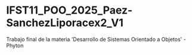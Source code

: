 # IFST11_POO_2025_Paez-SanchezLiporacex2_V1
Trabajo final de la materia 'Desarrollo de Sistemas Orientado a Objetos' - Phyton
